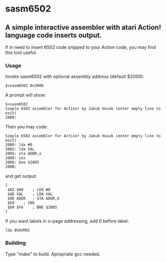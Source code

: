 # sasm6502
## A simple interactive assembler with atari Action! language code inserts output.

If in need to insert 6502 code snipped to your Action code, you may find this tool useful.

### Usage

Invoke sasm6502 with optional assembly address (default $2000):
```
$>sasm6502 0x3000
```
A prompt will show:
```
$>sasm6502 
Simple 6502 assembler for Action! by Jakub Husak (enter empty line to exit)
2000: 
```

Then you may code:

```
Simple 6502 assembler for Action! by Jakub Husak (enter empty line to exit)
2000: ldx #0
2002: lda VAL
2005: sta ADDR,x
2008: inx
2009: bne $2005
200B:
```

and get output:

```
[
 $A2 $00	; LDX #0
 $AD VAL	; LDA VAL
 $9D ADDR	; STA ADDR,X
 $E8	; INX
 $D0 $FA	; BNE $2005
]
```
If you want labels in o-page addressing, add 0 before label:
```
lda 0SAVMSC
```

### Building

Type "make" to build. Apropriate gcc needed.
